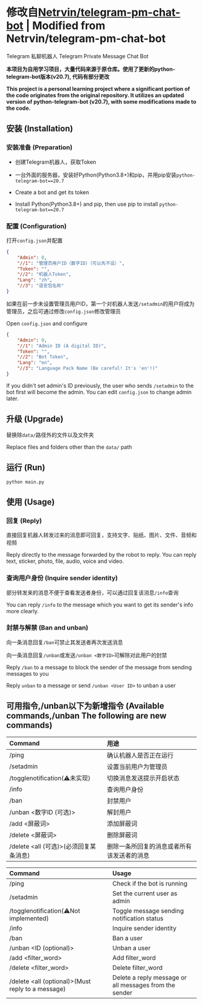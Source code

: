 # 修改自[Netrvin/telegram-pm-chat-bot](https://github.com/Netrvin/telegram-pm-chat-bot) | Modified from Netrvin/telegram-pm-chat-bot

Telegram 私聊机器人
Telegram Private Message Chat Bot

**本项目为自用学习项目，大量代码来源于原仓库。使用了更新的python-telegram-bot版本(v20.7), 代码有部分更改**

**This project is a personal learning project where a significant portion of the code originates from the original repository. It utilizes an updated version of python-telegram-bot (v20.7), with some modifications made to the code.**

## 安装 (Installation)

### 安装准备 (Preparation)
* 创建Telegram机器人，获取Token
* 一台外面的服务器，安装好Python(Python3.8+)和pip，并用pip安装`python-telegram-bot==20.7`

* Create a bot and get its token
* Install Python(Python3.8+) and pip, then use pip to install `python-telegram-bot==20.7`

### 配置 (Configuration)
打开`config.json`并配置
```json
{
    "Admin": 0,
    "//1": "管理员用户ID（数字ID）（可以先不设）",
    "Token": "",
    "//2": "机器人Token",
    "Lang": "zh",
    "//3": "语言包名称"
}
```
如果在前一步未设置管理员用户ID，第一个对机器人发送`/setadmin`的用户将成为管理员，之后可通过修改`config.json`修改管理员

Open `config.json` and configure
```json
{
    "Admin": 0,
    "//1": "Admin ID (A digital ID)",
    "Token": "",
    "//2": "Bot Token",
    "Lang": "en",
    "//3": "Language Pack Name (Be careful! It's 'en'!)"
}
```
If you didn't set admin's ID previously, the user who sends `/setadmin` to the bot first will become the admin. You can edit `config.json` to change admin later.

## 升级 (Upgrade)
替换除`data/`路径外的文件以及文件夹

Replace files and folders other than the `data/` path

## 运行 (Run)
```
python main.py
```

## 使用 (Usage)

### 回复 (Reply)
直接回复机器人转发过来的消息即可回复，支持文字、贴纸、图片、文件、音频和视频

Reply directly to the message forwarded by the robot to reply. You can reply text, sticker, photo, file, audio, voice and video.

### 查询用户身份 (Inquire sender identity)
部分转发来的消息不便于查看发送者身份，可以通过回复该消息`/info`查询

You can reply `/info` to the message which you want to get its sender's info more clearly.


### 封禁与解禁 (Ban and unban)
向一条消息回复`/ban`可禁止其发送者再次发送消息

向一条消息回复`/unban`或发送`/unban <数字ID>`可解除对此用户的封禁

Reply `/ban` to a message to block the sender of the message from sending messages to you

Reply `unban` to a message or send `/unban <User ID>` to unban a user

## 可用指令,/unban以下为新增指令 (Available commands,/unban The following are new commands)
| Command                   | 用途                   |
| :---                      | :---                   |
| /ping                     | 确认机器人是否正在运行   |
| /setadmin                 | 设置当前用户为管理员     |
| /togglenotification(⚠️未实现)       | 切换消息发送提示开启状态 |
| /info                     | 查询用户身份            |
| /ban                      | 封禁用户                |
| /unban <数字ID (可选)>     | 解封用户                |
| /add <屏蔽词>             | 添加屏蔽词                |
| /delete <屏蔽词>          |   删除屏蔽词              |
| /delete <all (可选)>(必须回复某条消息) | 删除一条所回复的消息或者所有该发送者的消息 |

| Command                | Usage                                      |
| :---                   | :---                                       |
| /ping                  | Check if the bot is running                |
| /setadmin              | Set the current user as admin              |
| /togglenotification(⚠️Not implemented)    | Toggle message sending notification status |
| /info                  | Inquire sender identity                    |
| /ban                   | Ban a user                                 |
| /unban <ID (optional)> | Unban a user                               |
| /add <filter_word>             | Add filter_word                |
| /delete <filter_word>          |   Delete filter_word             |
| /delete <all (optional)>(Must reply to a message) | Delete a reply message or all messages from the sender |
